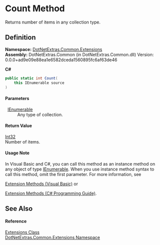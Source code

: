 # Count Method


Returns number of items in any collection type.



## Definition
**Namespace:** <a href="9184e3b0-90b9-a3bc-0ea0-71d3642c662f.md">DotNetExtras.Common.Extensions</a>  
**Assembly:** DotNetExtras.Common (in DotNetExtras.Common.dll) Version: 0.0.0+ad9e09e88ea1e6582dceda1560895fc6af63de46

**C#**
``` C#
public static int Count(
	this IEnumerable source
)
```



#### Parameters
<dl><dt>  <a href="https://learn.microsoft.com/dotnet/api/system.collections.ienumerable" target="_blank" rel="noopener noreferrer">IEnumerable</a></dt><dd>Any type of collection.</dd></dl>

#### Return Value
<a href="https://learn.microsoft.com/dotnet/api/system.int32" target="_blank" rel="noopener noreferrer">Int32</a>  
Number of items.

#### Usage Note
In Visual Basic and C#, you can call this method as an instance method on any object of type <a href="https://learn.microsoft.com/dotnet/api/system.collections.ienumerable" target="_blank" rel="noopener noreferrer">IEnumerable</a>. When you use instance method syntax to call this method, omit the first parameter. For more information, see <a href="https://docs.microsoft.com/dotnet/visual-basic/programming-guide/language-features/procedures/extension-methods" target="_blank" rel="noopener noreferrer">

Extension Methods (Visual Basic)</a> or <a href="https://docs.microsoft.com/dotnet/csharp/programming-guide/classes-and-structs/extension-methods" target="_blank" rel="noopener noreferrer">

Extension Methods (C# Programming Guide)</a>.

## See Also


#### Reference
<a href="cd9aff4b-4a32-a8a4-5f57-e5fc9dbf4b67.md">Extensions Class</a>  
<a href="9184e3b0-90b9-a3bc-0ea0-71d3642c662f.md">DotNetExtras.Common.Extensions Namespace</a>  
